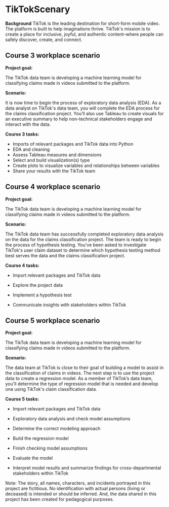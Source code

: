 # TikTokScenary
**Background**
TikTok is the leading destination for short-form mobile video. The platform is built to help imaginations thrive. TikTok's mission is to create a place for inclusive, joyful, and authentic content–where people can safely discover, create, and connect.

## Course 3 workplace scenario
**Project goal:**

The TikTok data team is developing a machine learning model for classifying claims made in videos submitted to the platform.

**Scenario:**

It is now time to begin the process of exploratory data analysis (EDA). As a data analyst on TikTok's data team, you will complete the EDA process for the claims classification project. You’ll also use Tableau to create visuals for an executive summary to help non-technical stakeholders engage and interact with the data.

**Course 3 tasks:**

- Imports of relevant packages and TikTok data into Python
- EDA and cleaning
- Assess Tableau measures and dimensions
- Select and build visualization(s) type
- Create plots to visualize variables and relationships between variables
- Share your results with the TikTok team


## Course 4 workplace scenario

**Project goal:**

The TikTok data team is developing a machine learning model for classifying claims made in videos submitted to the platform.

**Scenario:**

The TikTok data team has successfully completed exploratory data analysis on the data for the claims classification project. The team is ready to begin the process of hypothesis testing. You’ve been asked to investigate TikTok's user claim dataset to determine which hypothesis testing method best serves the data and the claims classification project.

**Course 4 tasks:**

* Import relevant packages and TikTok data

* Explore the project data
 
* Implement a hypothesis test

* Communicate insights with stakeholders within TikTok 

## Course 5 workplace scenario

**Project goal:**

The TikTok data team is developing a machine learning model for classifying claims made in videos submitted to the platform.

**Scenario:**

The data team at TikTok is close to their goal of building a model to assist in the classification of claims in videos. The next step is to use the project data to create a regression model. As a member of TikTok’s data team, you'll determine the type of regression model that is needed and develop one using TikTok's claim classification data.

**Course 5 tasks:**

* Import relevant packages and TikTok data

* Exploratory data analysis and check model assumptions

* Determine the correct modeling approach

* Build the regression model

* Finish checking model assumptions

* Evaluate the model

* Interpret model results and summarize findings for cross-departmental stakeholders within TikTok


Note: The story, all names, characters, and incidents portrayed in this project are fictitious. No identification with actual persons (living or deceased) is intended or should be inferred. And, the data shared in this project has been created for pedagogical purposes.

